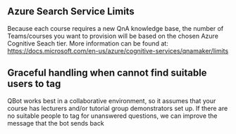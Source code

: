 ## Azure Search Service Limits
Because each course requires a new QnA knowledge base, the number of Teams/courses you want to provision will be based on the chosen Azure Cognitive Seach tier. More information can be found at: https://docs.microsoft.com/en-us/azure/cognitive-services/qnamaker/limits


## Graceful handling when cannot find suitable users to tag
QBot works best in a collaborative environment, so it assumes that your course has lecturers and/or tutorial group demonstrators set up. If there are no suitable people to tag for unanswered questions, we can improve the message that the bot sends back
